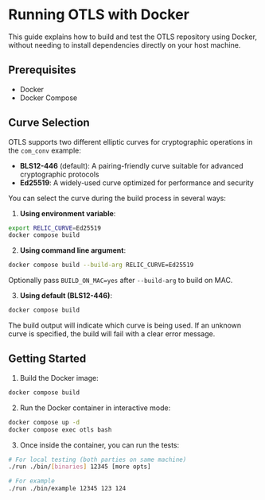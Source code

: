 # Running OTLS with Docker

This guide explains how to build and test the OTLS repository using Docker, without needing to install dependencies directly on your host machine.

## Prerequisites

- Docker
- Docker Compose

## Curve Selection

OTLS supports two different elliptic curves for cryptographic operations in the `com_conv` example:
- **BLS12-446** (default): A pairing-friendly curve suitable for advanced cryptographic protocols
- **Ed25519**: A widely-used curve optimized for performance and security

You can select the curve during the build process in several ways:

1. **Using environment variable**:
```bash
export RELIC_CURVE=Ed25519
docker compose build
```

2. **Using command line argument**:
```bash
docker compose build --build-arg RELIC_CURVE=Ed25519
```
Optionally pass `BUILD_ON_MAC=yes` after `--build-arg` to build on MAC.

3. **Using default (BLS12-446)**:
```bash
docker compose build
```

The build output will indicate which curve is being used. If an unknown curve is specified, the build will fail with a clear error message.

## Getting Started

1. Build the Docker image:

```bash
docker compose build
```

2. Run the Docker container in interactive mode:

```bash
docker compose up -d
docker compose exec otls bash
```

3. Once inside the container, you can run the tests:

```bash
# For local testing (both parties on same machine)
./run ./bin/[binaries] 12345 [more opts]

# For example
./run ./bin/example 12345 123 124
```
